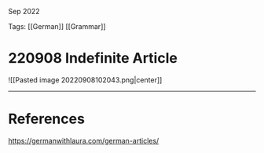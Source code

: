 Sep 2022
  

Tags: [[German]] [[Grammar]]

# 220908 Indefinite Article
![[Pasted image 20220908102043.png|center]]



---
# References
https://germanwithlaura.com/german-articles/